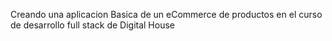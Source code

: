 Creando una aplicacion Basica de un eCommerce de productos en el curso de desarrollo full stack de Digital House
